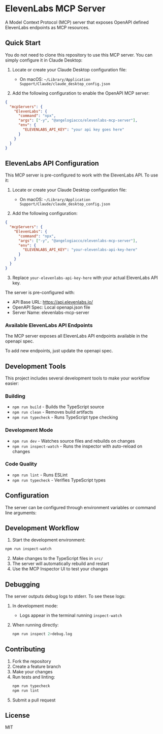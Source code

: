 # ElevenLabs MCP Server

A Model Context Protocol (MCP) server that exposes OpenAPI defined ElevenLabs endpoints as MCP resources. 

## Quick Start

You do not need to clone this repository to use this MCP server. You can simply configure it in Claude Desktop:

1. Locate or create your Claude Desktop configuration file:
   - On macOS: `~/Library/Application Support/Claude/claude_desktop_config.json`

2. Add the following configuration to enable the OpenAPI MCP server:

```json
{
  "mcpServers": {
    "ElevenLabs": {
      "command": "npx",
      "args": ["-y", "@angelogiacco/elevenlabs-mcp-server"],
      "env": {
        "ELEVENLABS_API_KEY": "your api key goes here"
      }
    }
  }
}
```

## ElevenLabs API Configuration

This MCP server is pre-configured to work with the ElevenLabs API. To use it:

1. Locate or create your Claude Desktop configuration file:
   - On macOS: `~/Library/Application Support/Claude/claude_desktop_config.json`

2. Add the following configuration:

```json
{
  "mcpServers": {
    "ElevenLabs": {
      "command": "npx",
      "args": ["-y", "@angelogiacco/elevenlabs-mcp-server"],
      "env": {
        "ELEVENLABS_API_KEY": "your-elevenlabs-api-key-here"
      }
    }
  }
}
```

3. Replace `your-elevenlabs-api-key-here` with your actual ElevenLabs API key.

The server is pre-configured with:
- API Base URL: https://api.elevenlabs.io/
- OpenAPI Spec: Local openapi.json file
- Server Name: elevenlabs-mcp-server

### Available ElevenLabs API Endpoints

The MCP server exposes all ElevenLabs API endpoints available in the openapi spec. 

To add new endpoints, just update the openapi spec.

## Development Tools

This project includes several development tools to make your workflow easier:

### Building

- `npm run build` - Builds the TypeScript source
- `npm run clean` - Removes build artifacts
- `npm run typecheck` - Runs TypeScript type checking

### Development Mode

- `npm run dev` - Watches source files and rebuilds on changes
- `npm run inspect-watch` - Runs the inspector with auto-reload on changes

### Code Quality

- `npm run lint` - Runs ESLint
- `npm run typecheck` - Verifies TypeScript types

## Configuration

The server can be configured through environment variables or command line arguments:

## Development Workflow

1. Start the development environment:
```bash
npm run inspect-watch
```

2. Make changes to the TypeScript files in `src/`
3. The server will automatically rebuild and restart
4. Use the MCP Inspector UI to test your changes

## Debugging

The server outputs debug logs to stderr. To see these logs:

1. In development mode:
   - Logs appear in the terminal running `inspect-watch`
   
2. When running directly:
   ```bash
   npm run inspect 2>debug.log
   ```

## Contributing

1. Fork the repository
2. Create a feature branch
3. Make your changes
4. Run tests and linting:
   ```bash
   npm run typecheck
   npm run lint
   ```
5. Submit a pull request

## License

MIT